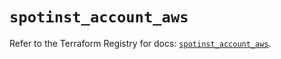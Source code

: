 # `spotinst_account_aws`

Refer to the Terraform Registry for docs: [`spotinst_account_aws`](https://registry.terraform.io/providers/spotinst/spotinst/1.220.2/docs/resources/account_aws).
